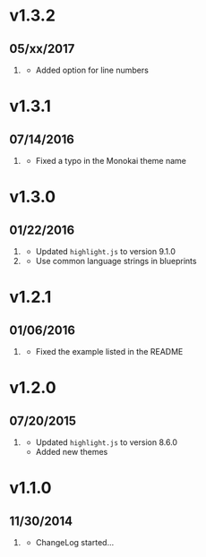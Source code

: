 # v1.3.2

## 05/xx/2017

1. [](#new)
    - Added option for line numbers

# v1.3.1

## 07/14/2016

1. [](#bugfix)
    - Fixed a typo in the Monokai theme name

# v1.3.0

## 01/22/2016

1. [](#new)
    - Updated `highlight.js` to version 9.1.0
1. [](#improved)
    - Use common language strings in blueprints

# v1.2.1

## 01/06/2016

1. [](#bugfix)
    - Fixed the example listed in the README

# v1.2.0

## 07/20/2015

1. [](#new)
    - Updated `highlight.js` to version 8.6.0
    - Added new themes

# v1.1.0

## 11/30/2014

1. [](#new)
    - ChangeLog started...
